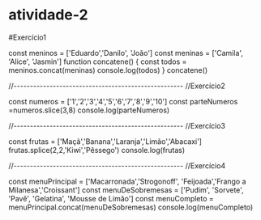 # atividade-2

#Exercício1

const meninos = ['Eduardo','Danilo', 'João']
const meninas = ['Camila', 'Alice', 'Jasmin']
function concatene() {
    const todos = meninos.concat(meninas)
    console.log(todos)
}
concatene()

//----------------------------------------------------
//Exercício2

const numeros = ['1','2','3','4','5','6','7','8','9','10']
const parteNumeros =numeros.slice(3,8) 
console.log(parteNumeros)

//----------------------------------------------------
//Exercício3

const frutas = ['Maçã','Banana','Laranja','Limão','Abacaxi']
frutas.splice(2,2,'Kiwi','Pêssego')
console.log(frutas)

//----------------------------------------------------
//Exercício4

const menuPrincipal = ['Macarronada','Strogonoff', 'Feijoada','Frango a Milanesa','Croissant']
const menuDeSobremesas = ['Pudim', 'Sorvete', 'Pavê', 'Gelatina', 'Mousse de Limão']
const menuCompleto = menuPrincipal.concat(menuDeSobremesas)
console.log(menuCompleto)
